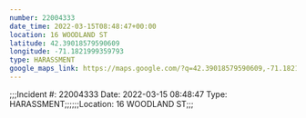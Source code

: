 ```yaml
---
number: 22004333
date_time: 2022-03-15T08:48:47+00:00
location: 16 WOODLAND ST
latitude: 42.39018579590609
longitude: -71.1821999359793
type: HARASSMENT
google_maps_link: https://maps.google.com/?q=42.39018579590609,-71.1821999359793
---
```


;;;Incident #: 22004333  Date: 2022-03-15 08:48:47   Type: HARASSMENT;;;;;;Location: 16 WOODLAND ST;;;

